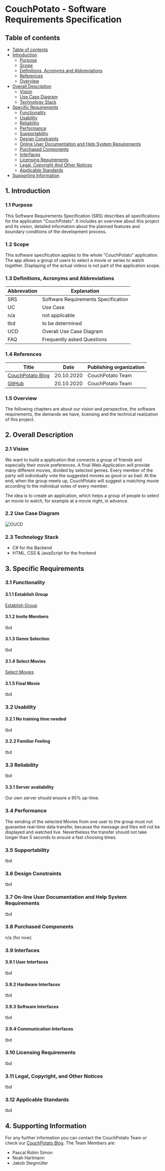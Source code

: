 # CouchPotato - Software Requirements Specification 

## Table of contents
- [Table of contents](#table-of-contents)
- [Introduction](#1-introduction)
    - [Purpose](#11-purpose)
    - [Scope](#12-scope)
    - [Definitions, Acronyms and Abbreviations](#13-definitions-acronyms-and-abbreviations)
    - [References](#14-references)
    - [Overview](#15-overview)
- [Overall Description](#2-overall-description)
    - [Vision](#21-vision)
    - [Use Case Diagram](#22-use-case-diagram)
	- [Technology Stack](#23-technology-stack)
- [Specific Requirements](#3-specific-requirements)
    - [Functionality](#31-functionality)
    - [Usability](#32-usability)
    - [Reliability](#33-reliability)
    - [Performance](#34-performance)
    - [Supportability](#35-supportability)
    - [Design Constraints](#36-design-constraints)
    - [Online User Documentation and Help System Requirements](#37-on-line-user-documentation-and-help-system-requirements)
    - [Purchased Components](#38-purchased-components)
    - [Interfaces](#39-interfaces)
    - [Licensing Requirements](#310-licensing-requirements)
    - [Legal, Copyright And Other Notices](#311-legal-copyright-and-other-notices)
    - [Applicable Standards](#312-applicable-standards)
- [Supporting Information](#4-supporting-information)

## 1. Introduction

### 1.1 Purpose

This Software Requirements Specification (SRS) describes all specifications for the application "CouchPotato". It includes an overview about this project and its vision, detailed information about the planned features and boundary conditions of the development process.

### 1.2 Scope
This software specification applies to the whole "CouchPotato" application. The app allows a group of users to select a movie or series to watch together. Displaying of the actual videos is not part of the application scope.

### 1.3 Definitions, Acronyms and Abbreviations
| Abbrevation | Explanation                            |
| ----------- | -------------------------------------- |
| SRS         | Software Requirements Specification    |
| UC          | Use Case                               |
| n/a         | not applicable                         |
| tbd         | to be determined                       |
| UCD         | Overall Use Case Diagram               |
| FAQ         | Frequently asked Questions             |

### 1.4 References

| Title                                                             		| Date       | Publishing organization   |
| ------------------------------------------------------------------------------|:----------:| ------------------------- |
| [CouchPotato Blog](https://couchpotato228498876.wordpress.com/home/) 		| 20.10.2020 | CouchPotato Team   	 |
| [GitHub](https://github.com/CouchPotatoB4/CouchPotato)              		| 20.10.2020 | CouchPotato Team 	 |


### 1.5 Overview
The following chapters are about our vision and perspective, the software requirements, the demands we have, licensing and the technical realization of this project.
    
## 2. Overall Description

### 2.1 Vision

We want to build a application that connects a group of friends and especially their movie preferences. A final Web-Application will provide many different movies, divided by selected genres. Every member of the party will individually vote the suggested movies as good or as bad. At the end, when the group meets up, CouchPotato will suggest a matching movie according to the individual votes of every member.

The idea is to create an application, which helps a group of people to select an movie to watch, for example at a movie night, in advance.


### 2.2 Use Case Diagram
![OUCD](UseCase/OverallUseCaseDiagram.jpg)

### 2.3 Technology Stack
- C# for the Backend
- HTML, CSS & JavaScript for the frontend

## 3. Specific Requirements

### 3.1 Functionality
#### 3.1.1 Establish Group
[Establish Group](./UseCase/CreateLobby/CreateLobby.md)
#### 3.1.2 Invite Members
tbd
#### 3.1.3 Genre Selection
tbd
#### 3.1.4 Select Movies
[Select Movies](./UseCase/MovieVoting/MovieVoting.md)
#### 3.1.5 Final Movie
tbd

### 3.2 Usability
#### 3.2.1 No training time needed
tbd
#### 3.2.2 Familiar Feeling
tbd
### 3.3 Reliability
tbd
#### 3.3.1 Server availability
Our own server should ensure a 95% up-time.

### 3.4 Performance
The sending of the selected Movies from one user to the group must not guarantee real-time data transfer, because the message and files will not be displayed and watched live. Nevertheless the transfer should not take longer than 5 seconds to ensure a fast choosing times.

### 3.5 Supportability
tbd
### 3.6 Design Constraints
tbd
### 3.7 On-line User Documentation and Help System Requirements
tbd
### 3.8 Purchased Components
n/a (for now)

### 3.9 Interfaces
#### 3.9.1 User Interfaces
tbd
#### 3.9.2 Hardware Interfaces
tbd
#### 3.9.3 Software Interfaces
tbd
#### 3.9.4 Communication Interfaces
tbd
### 3.10 Licensing Requirements
tbd
### 3.11 Legal, Copyright, and Other Notices
tbd
### 3.12 Applicable Standards
tbd
## 4. Supporting Information
For any further information you can contact the CouchPotato Team or check our [CouchPotato Blog](https://couchpotato228498876.wordpress.com/home/). 
The Team Members are:
- Pascal Robin Simon
- Noah Hartmann
- Jakob Stegmüller
